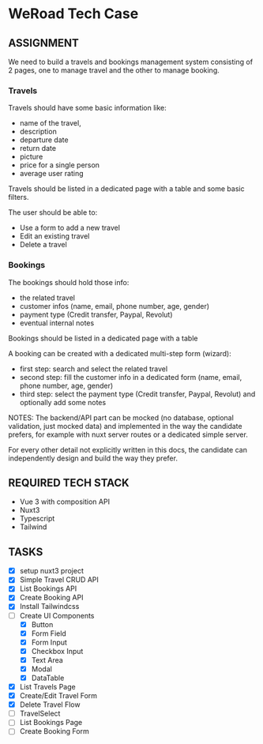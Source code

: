 # WeRoad Tech Case

## ASSIGNMENT

We need to build a travels and bookings management system consisting of 2 pages,
one to manage travel and the other to manage booking.

### Travels

Travels should have some basic information like:

- name of the travel,
- description
- departure date
- return date
- picture
- price for a single person
- average user rating

Travels should be listed in a dedicated page with a table and some basic filters.

The user should be able to:

- Use a form to add a new travel
- Edit an existing travel
- Delete a travel

### Bookings

The bookings should hold those info:

- the related travel
- customer infos (name, email, phone number, age, gender)
- payment type (Credit transfer, Paypal, Revolut)
- eventual internal notes

Bookings should be listed in a dedicated page with a table

A booking can be created with a dedicated multi-step form (wizard):

- first step: search and select the related travel
- second step: fill the customer info in a dedicated form (name, email, phone number, age, gender)
- third step: select the payment type (Credit transfer, Paypal, Revolut) and optionally add some notes

NOTES:
The backend/API part can be mocked (no database, optional validation, just mocked data) and implemented in the way the candidate prefers, for example with nuxt server routes or a dedicated simple server.

For every other detail not explicitly written in this docs, the candidate can independently design and build the way they prefer.

## REQUIRED TECH STACK

- Vue 3 with composition API
- Nuxt3
- Typescript
- Tailwind

## TASKS

- [x] setup nuxt3 project
- [x] Simple Travel CRUD API
- [x] List Bookings API
- [x] Create Booking API
- [x] Install Tailwindcss
- [ ] Create UI Components
  - [x] Button
  - [x] Form Field
  - [x] Form Input
  - [x] Checkbox Input
  - [x] Text Area
  - [x] Modal
  - [x] DataTable
- [x] List Travels Page
- [x] Create/Edit Travel Form
- [x] Delete Travel Flow
- [ ] TravelSelect
- [ ] List Bookings Page
- [ ] Create Booking Form
